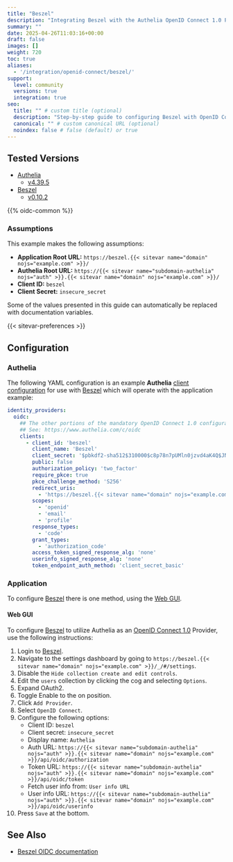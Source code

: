 ```yaml
---
title: "Beszel"
description: "Integrating Beszel with the Authelia OpenID Connect 1.0 Provider."
summary: ""
date: 2025-04-26T11:03:16+00:00
draft: false
images: []
weight: 720
toc: true
aliases:
  - '/integration/openid-connect/beszel/'
support:
  level: community
  versions: true
  integration: true
seo:
  title: "" # custom title (optional)
  description: "Step-by-step guide to configuring Beszel with OpenID Connect 1.0 for secure SSO. Enhance your login flow using Authelia’s modern identity management."
  canonical: "" # custom canonical URL (optional)
  noindex: false # false (default) or true
---
```


## Tested Versions

- [Authelia]
  - [v4.39.5](https://github.com/authelia/authelia/releases/tag/v4.39.5)
- [Beszel]
  - [v0.10.2](https://github.com/henrygd/beszel/releases/tag/v0.10.2)

{{% oidc-common %}}

### Assumptions

This example makes the following assumptions:

- __Application Root URL:__ `https://beszel.{{< sitevar name="domain" nojs="example.com" >}}/`
- __Authelia Root URL:__ `https://{{< sitevar name="subdomain-authelia" nojs="auth" >}}.{{< sitevar name="domain" nojs="example.com" >}}/`
- __Client ID:__ `beszel`
- __Client Secret:__ `insecure_secret`

Some of the values presented in this guide can automatically be replaced with documentation variables.

{{< sitevar-preferences >}}

## Configuration

### Authelia

The following YAML configuration is an example __Authelia__ [client configuration] for use with [Beszel] which will
operate with the application example:

```yaml {title="configuration.yml"}
identity_providers:
  oidc:
    ## The other portions of the mandatory OpenID Connect 1.0 configuration go here.
    ## See: https://www.authelia.com/c/oidc
    clients:
      - client_id: 'beszel'
        client_name: 'Beszel'
        client_secret: '$pbkdf2-sha512$310000$c8p78n7pUMln0jzvd4aK4Q$JNRBzwAo0ek5qKn50cFzzvE9RXV88h1wJn5KGiHrD0YKtZaR/nCb2CJPOsKaPK0hjf.9yHxzQGZziziccp6Yng'  # The digest of 'insecure_secret'.
        public: false
        authorization_policy: 'two_factor'
        require_pkce: true
        pkce_challenge_method: 'S256'
        redirect_uris:
          - 'https://beszel.{{< sitevar name="domain" nojs="example.com" >}}/api/oauth2-redirect'
        scopes:
          - 'openid'
          - 'email'
          - 'profile'
        response_types:
          - 'code'
        grant_types:
          - 'authorization_code'
        access_token_signed_response_alg: 'none'
        userinfo_signed_response_alg: 'none'
        token_endpoint_auth_method: 'client_secret_basic'
```

### Application

To configure [Beszel] there is one method, using the [Web GUI](#web-gui).

#### Web GUI

To configure [Beszel] to utilize Authelia as an [OpenID Connect 1.0] Provider, use the following instructions:

1. Login to [Beszel].
2. Navigate to the settings dashboard by going to `https://beszel.{{< sitevar name="domain" nojs="example.com" >}}/_/#/settings`.
3. Disable the `Hide collection create and edit controls`.
4. Edit the `users` collection by clicking the cog and selecting `Options`.
5. Expand OAuth2.
6. Toggle Enable to the on position.
7. Click `Add Provider`.
8. Select `OpenID Connect`.
9. Configure the following options:
   - Client ID: `beszel`
   - Client secret: `insecure_secret`
   - Display name: `Authelia`
   - Auth URL: `https://{{< sitevar name="subdomain-authelia" nojs="auth" >}}.{{< sitevar name="domain" nojs="example.com" >}}/api/oidc/authorization`
   - Token URL: `https://{{< sitevar name="subdomain-authelia" nojs="auth" >}}.{{< sitevar name="domain" nojs="example.com" >}}/api/oidc/token`
   - Fetch user info from: `User info URL`
   - User info URL: `https://{{< sitevar name="subdomain-authelia" nojs="auth" >}}.{{< sitevar name="domain" nojs="example.com" >}}/api/oidc/userinfo`
10. Press `Save` at the bottom.

## See Also

- [Beszel OIDC documentation](https://beszel.dev/guide/oauth)

[Authelia]: https://www.authelia.com
[Beszel]: https://beszel.dev/
[OpenID Connect 1.0]: ../../openid-connect/introduction.md
[client configuration]: ../../../configuration/identity-providers/openid-connect/clients.md
